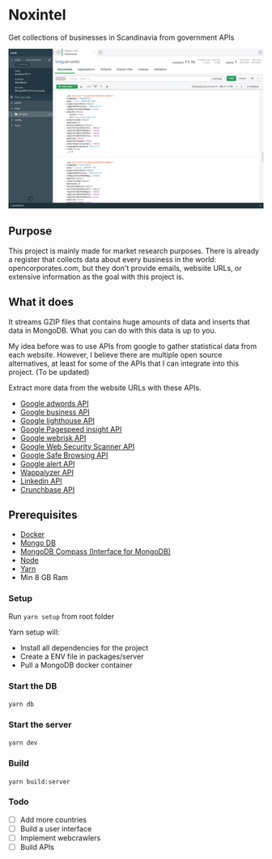 # Noxintel
Get collections of businesses in Scandinavia from government APIs

![MongoDB Compass](assets/en-units.jpg)

## Purpose
This project is mainly made for market research purposes. There is already a register that collects data about every business in the world: opencorporates.com, but they don't provide emails, websiite URLs, or extensive information as the goal with this project is.

## What it does
It streams GZIP files that contains huge amounts of data and inserts that data in MongoDB. What you can do with this data is up to you.

My idea before was to use APIs from google to gather statistical data from each website. However, I believe there are multiple open source alternatives, at least for some of the APIs that I can integrate into this project. (To be updated)

Extract more data from the website URLs with these APIs.
- [Google adwords API](https://developers.google.com/adwords/api/docs/guides/start)
- [Google business API](https://developers.google.com/my-business/reference/rest)
- [Google lighthouse API](https://developers.google.com/web/tools/lighthouse)
- [Google Pagespeed insight API](https://developers.google.com/speed/docs/insights/v5/reference/)
- [Google webrisk API](https://cloud.google.com/web-risk/docs/reference/rest/)
- [Google Web Security Scanner API](https://cloud.google.com/security-scanner/docs/reference/rest/)
- [Google Safe Browsing API](https://developers.google.com/safe-browsing/v4/reference/rest/)
- [Google alert API](https://developers.google.com/admin-sdk/alertcenter)
- [Wappalyzer API](https://www.npmjs.com/package/wappalyzer)
- [Linkedin API](https://developer.linkedin.com/)
- [Crunchbase API](https://data.crunchbase.com/docs/using-the-api)

## Prerequisites
- [Docker](https://www.docker.com/products/docker-desktop)
- [Mongo DB](https://docs.mongodb.com/manual/installation/)
- [MongoDB Compass (Interface for MongoDB)](https://www.mongodb.com/try/download/compass)
- [Node](https://nodejs.org/en/download/)
- [Yarn](https://classic.yarnpkg.com/lang/en/docs/install/#mac-stable)
- Min 8 GB Ram 

### Setup
Run `yarn setup` from root folder

Yarn setup will:
- Install all dependencies for the project
- Create a ENV file in packages/server
- Pull a MongoDB docker container

### Start the DB
`yarn db`

### Start the server
`yarn dev`

### Build
`yarn build:server`

### Todo
- [ ] Add more countries
- [ ] Build a user interface
- [ ] Implement webcrawlers
- [ ] Build APIs